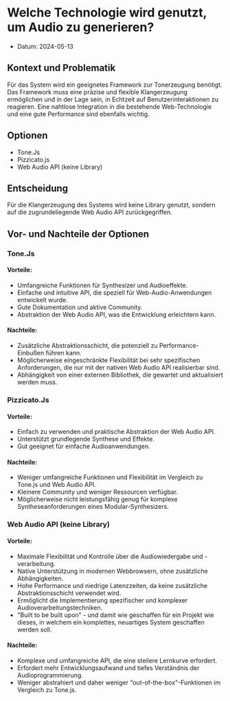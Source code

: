 # Welche Technologie wird genutzt, um Audio zu generieren?

* Datum: 2024-05-13

## Kontext und Problematik

Für das System wird ein geeignetes Framework zur Tonerzeugung benötigt. Das Framework muss eine präzise und flexible Klangerzeugung ermöglichen und in der Lage sein, in Echtzeit auf Benutzerinteraktionen zu reagieren. Eine nahtlose Integration in die bestehende Web-Technologie und eine gute Performance sind ebenfalls wichtig.



## Optionen

* Tone.Js
* Pizzicato.js
* Web Audio API (keine Library)

## Entscheidung

Für die Klangerzeugung des Systems wird keine Library genutzt, sondern auf die zugrundeliegende Web Audio API zurückgegriffen.

## Vor- und Nachteile der Optionen

### Tone.Js

#### Vorteile:
* Umfangreiche Funktionen für Synthesizer und Audioeffekte.
* Einfache und intuitive API, die speziell für Web-Audio-Anwendungen entwickelt wurde.
* Gute Dokumentation und aktive Community.
* Abstraktion der Web Audio API, was die Entwicklung erleichtern kann.

#### Nachteile:
* Zusätzliche Abstraktionsschicht, die potenziell zu Performance-Einbußen führen kann.
* Möglicherweise eingeschränkte Flexibilität bei sehr spezifischen Anforderungen, die nur mit der nativen Web Audio API realisierbar sind.
* Abhängigkeit von einer externen Bibliothek, die gewartet und aktualisiert werden muss.


### Pizzicato.Js

#### Vorteile:
* Einfach zu verwenden und praktische Abstraktion der Web Audio API.
* Unterstützt grundlegende Synthese und Effekte. 
* Gut geeignet für einfache Audioanwendungen.

#### Nachteile:
* Weniger umfangreiche Funktionen und Flexibilität im Vergleich zu Tone.js und Web Audio API.
* Kleinere Community und weniger Ressourcen verfügbar.
* Möglicherweise nicht leistungsfähig genug für komplexe Syntheseanforderungen eines Modular-Synthesizers.


### Web Audio API (keine Library)

#### Vorteile:
* Maximale Flexibilität und Kontrolle über die Audiowiedergabe und -verarbeitung.
* Native Unterstützung in modernen Webbrowsern, ohne zusätzliche Abhängigkeiten.
* Hohe Performance und niedrige Latenzzeiten, da keine zusätzliche Abstraktionsschicht verwendet wird.
* Ermöglicht die Implementierung spezifischer und komplexer Audioverarbeitungstechniken.
* "Built to be built upon" - und damit wie geschaffen für ein Projekt wie dieses, in welchem ein komplettes, neuartiges System geschaffen werden soll. 

#### Nachteile:
* Komplexe und umfangreiche API, die eine steilere Lernkurve erfordert.
* Erfordert mehr Entwicklungsaufwand und tiefes Verständnis der Audioprogrammierung.
* Weniger abstrahiert und daher weniger "out-of-the-box"-Funktionen im Vergleich zu Tone.js.

